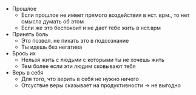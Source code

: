 - Прошлое
	- Если прошлое не имеет прямого воздействия в нст. врм., то нет смысла думать об этом
	- Если же это беспокоит и не дает тебе жить в нст.врм
- Принять боль
	- Это позвол. не пихать это в подсознание 
	- Ты идешь без негатива
- Брось их
	- Нельзя жить с людьми с которыми ты не хочешь жить
	- Тем более если эти людим сковывают тебя
- Верь в себя
	- Для того, что верить в себя не нужно ничего
	- Отсуствие веры сказывает на продуктивности -> не выгодно